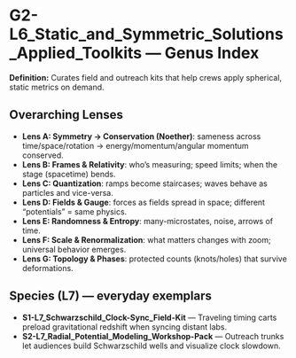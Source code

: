 # G2-L6_Static_and_Symmetric_Solutions_Applied_Toolkits — Genus Index
**Definition:** Curates field and outreach kits that help crews apply spherical, static metrics on demand.

## Overarching Lenses

- **Lens A: Symmetry -> Conservation (Noether)**: sameness across time/space/rotation → energy/momentum/angular momentum conserved.
- **Lens B: Frames & Relativity**: who’s measuring; speed limits; when the stage (spacetime) bends.
- **Lens C: Quantization**: ramps become staircases; waves behave as particles and vice-versa.
- **Lens D: Fields & Gauge**: forces as fields spread in space; different “potentials” = same physics.
- **Lens E: Randomness & Entropy**: many-microstates, noise, arrows of time.
- **Lens F: Scale & Renormalization**: what matters changes with zoom; universal behavior emerges.
- **Lens G: Topology & Phases**: protected counts (knots/holes) that survive deformations.

## Species (L7) — everyday exemplars
- **S1-L7_Schwarzschild_Clock-Sync_Field-Kit** — Traveling timing carts preload gravitational redshift when syncing distant labs.
- **S2-L7_Radial_Potential_Modeling_Workshop-Pack** — Outreach trunks let audiences build Schwarzschild wells and visualize clock slowdown.
